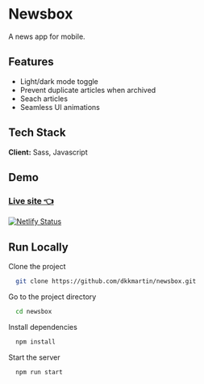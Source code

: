 # Newsbox

A news app for mobile.

## Features

- Light/dark mode toggle
- Prevent duplicate articles when archived
- Seach articles
- Seamless UI animations

## Tech Stack

**Client:** Sass, Javascript

## Demo

### [Live site 👈](https://newsbox.martinbruun.dk/) 
[![Netlify Status](https://api.netlify.com/api/v1/badges/e3b5deb8-a4fb-471e-be20-0dafdc4c7490/deploy-status)](https://app.netlify.com/sites/silver-phoenix-ca99af/deploys)

## Run Locally

Clone the project

```bash
  git clone https://github.com/dkkmartin/newsbox.git
```

Go to the project directory

```bash
  cd newsbox
```

Install dependencies

```bash
  npm install
```

Start the server

```bash
  npm run start
```
